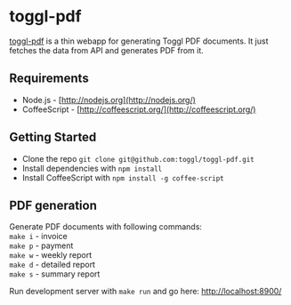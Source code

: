 # toggl-pdf

[toggl-pdf](https://github.com/toggl/toggl-pdf) is a thin webapp for generating Toggl PDF documents. 
It just fetches the data from API and generates PDF from it.

## Requirements

* Node.js - [http://nodejs.org](http://nodejs.org/)
* CoffeeScript - [http://coffeescript.org/](http://coffeescript.org/)

## Getting Started

* Clone the repo `git clone git@github.com:toggl/toggl-pdf.git`
* Install dependencies with `npm install`
* Install CoffeeScript with `npm install -g coffee-script`

## PDF generation
Generate PDF documents with following commands:   
  `make i` - invoice  
  `make p` - payment  
  `make w` - weekly report  
  `make d` - detailed report  
  `make s` - summary report  

Run development server with `make run` and go here:
[http://localhost:8900/](http://localhost:8900/)
